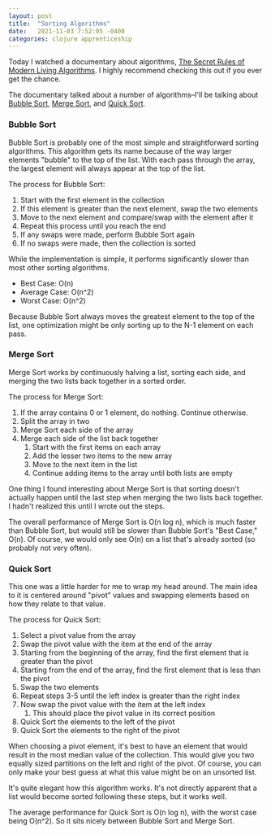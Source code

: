 ```yaml
---
layout: post
title:  "Sorting Algorithms"
date:   2021-11-03 7:52:05 -0400
categories: clojure apprenticeship
---
```


Today I watched a documentary about algorithms,
[The Secret Rules of Modern Living Algorithms][algorithms]. 
I highly recommend checking this out if you ever get the chance. 

The documentary talked about a number of algorithms–I'll be talking about
[Bubble Sort][bubble-sort], [Merge Sort][merge-sort], 
and [Quick Sort][quick-sort].

### Bubble Sort

Bubble Sort is probably one of the most simple and straightforward sorting 
algorithms. This algorithm gets its name because of the way larger elements 
"bubble" to the top of the list. With each pass through the array, the 
largest element will always appear at the top of the list.

The process for Bubble Sort:
1. Start with the first element in the collection
2. If this element is greater than the next element, swap the two elements
3. Move to the next element and compare/swap with the element after it
4. Repeat this process until you reach the end
5. If any swaps were made, perform Bubble Sort again
6. If no swaps were made, then the collection is sorted

While the implementation is simple, it performs significantly slower than 
most other sorting algorithms.
- Best Case: O(n)
- Average Case: O(n^2)
- Worst Case: O(n^2)

Because Bubble Sort always moves the greatest element to the top of the list,
one optimization might be only sorting up to the N-1 element on each pass.

### Merge Sort

Merge Sort works by continuously halving a list, sorting each side, and
merging the two lists back together in a sorted order. 

The process for Merge Sort:
1. If the array contains 0 or 1 element, do nothing. Continue otherwise.
2. Split the array in two
3. Merge Sort each side of the array
4. Merge each side of the list back together
   1. Start with the first items on each array
   2. Add the lesser two items to the new array
   3. Move to the next item in the list
   4. Continue adding items to the array until both lists are empty

One thing I found interesting about Merge Sort is that sorting doesn't 
actually happen until the last step when merging the two lists back together.
I hadn't realized this until I wrote out the steps.

The overall performance of Merge Sort is O(n log n), which is much faster 
than Bubble Sort, but would still be slower than Bubble Sort's "Best Case,"
O(n). Of course, we would only see O(n) on a list that's already sorted 
(so probably not very often).

### Quick Sort

This one was a little harder for me to wrap my head around. The main
idea to it is centered around "pivot" values and swapping elements based 
on how they relate to that value.

The process for Quick Sort:
1. Select a pivot value from the array
2. Swap the pivot value with the item at the end of the array
3. Starting from the beginning of the array, find the first element that 
is greater than the pivot
4. Starting from the end of the array, find the first element that is less 
than the pivot
5. Swap the two elements
6. Repeat steps 3-5 until the left index is greater than the right index
7. Now swap the pivot value with the item at the left index
   1. This should place the pivot value in its correct position
8. Quick Sort the elements to the left of the pivot
9. Quick Sort the elements to the right of the pivot

When choosing a pivot element, it's best to have an element that would
result in the most median value of the collection. This would give you
two equally sized partitions on the left and right of the pivot. Of course,
you can only make your best guess at what this value might be on an unsorted 
list.

It's quite elegant how this algorithm works. It's not directly apparent that 
a list would become sorted following these steps, but it works well.

The average performance for Quick Sort is O(n log n), with the worst case 
being O(n^2). So it sits nicely between Bubble Sort and Merge Sort.

[algorithms]: https://www.youtube.com/watch?v=kiFfp-HAu64&t=2780s
[bubble-sort]: https://en.wikipedia.org/wiki/Bubble_sort
[merge-sort]: https://en.wikipedia.org/wiki/Merge_sort
[quick-sort]: https://en.wikipedia.org/wiki/Quicksort